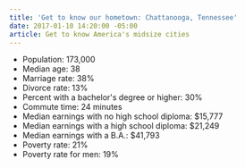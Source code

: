 ```yaml
---
title: 'Get to know our hometown: Chattanooga, Tennessee'
date: 2017-01-10 14:20:00 -05:00
article: Get to know America's midsize cities
---
```


+ Population: 173,000
+ Median age: 38
+ Marriage rate: 38%
+ Divorce rate: 13%
+ Percent with a bachelor's degree or higher: 30%
+ Commute time: 24 minutes
+ Median earnings with no high school diploma: $15,777
+ Median earnings with a high school diploma: $21,249
+ Median earnings with a B.A.: $41,793
+ Poverty rate: 21%
+ Poverty rate for men: 19%